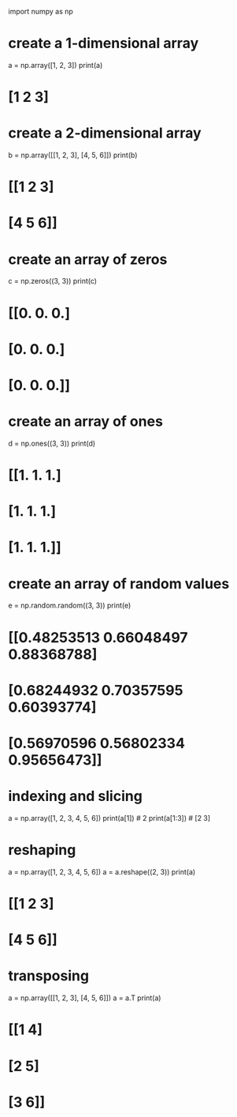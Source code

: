 import numpy as np

# create a 1-dimensional array
a = np.array([1, 2, 3])
print(a)
# [1 2 3]

# create a 2-dimensional array
b = np.array([[1, 2, 3], [4, 5, 6]])
print(b)
# [[1 2 3]
#  [4 5 6]]

# create an array of zeros
c = np.zeros((3, 3))
print(c)
# [[0. 0. 0.]
#  [0. 0. 0.]
#  [0. 0. 0.]]

# create an array of ones
d = np.ones((3, 3))
print(d)
# [[1. 1. 1.]
#  [1. 1. 1.]
#  [1. 1. 1.]]

# create an array of random values
e = np.random.random((3, 3))
print(e)
# [[0.48253513 0.66048497 0.88368788]
#  [0.68244932 0.70357595 0.60393774]
#  [0.56970596 0.56802334 0.95656473]]

# indexing and slicing
a = np.array([1, 2, 3, 4, 5, 6])
print(a[1])      # 2
print(a[1:3])    # [2 3]

# reshaping
a = np.array([1, 2, 3, 4, 5, 6])
a = a.reshape((2, 3))
print(a)
# [[1 2 3]
#  [4 5 6]]

# transposing
a = np.array([[1, 2, 3], [4, 5, 6]])
a = a.T
print(a)
# [[1 4]
#  [2 5]
#  [3 6]]
